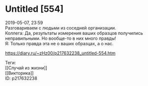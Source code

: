 Untitled [554]
===============

   
 2019-05-07, 23:59   
  Разговариваем с людьми из соседней организации.   
 Коллега: Да, результаты измерения ваших образцов получились неправильными. Но вообще-то в них много правды!   
 Я: Только правда эта не о ваших образцах, а о нас.   
    
 <https://diary.ru/~zHz00/p217632238_untitled-554.htm>   
   
 Теги:   
 [[Случай из жизни]]   
 [[Викторика]]   
 ID: p217632238